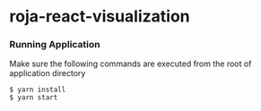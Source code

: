 # roja-react-visualization


### Running Application

Make sure the following commands are executed from the root of application directory
```
$ yarn install
$ yarn start
```
